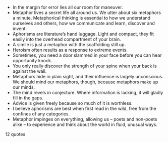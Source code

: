  - In the margin for error lies all our room for maneuver.
 - Metaphor lives a secret life all around us. We utter about six metaphors a minute. Metaphorical thinking is essential to how we understand ourselves and others, how we communicate and learn, discover and invent.
 - Aphorisms are literature’s hand luggage. Light and compact, they fit easily into the overhead compartment of your brain.
 - A simile is just a metaphor with the scaffolding still up.
 - Heroism often results as a response to extreme events.
 - Sometimes, you need a door slammed in your face before you can hear opportunity knock.
 - You only really discover the strength of your spine when your back is against the wall.
 - Metaphors hide in plain sight, and their influence is largely unconscious. We should mind our metaphors, though, because metaphors make up our minds.
 - The mind revels in conjecture. Where information is lacking, it will gladly fill in the gaps.
 - Advice is given freely because so much of it is worthless.
 - I believe aphorisms are best when first read in the wild, free from the confines of any categories.
 - Metaphor impinges on everything, allowing us – poets and non-poets alike – to experience and think about the world in fluid, unusual ways.

12 quotes